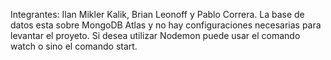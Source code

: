 Integrantes: Ilan Mikler Kalik, Brian Leonoff y Pablo Correra.
La base de datos esta sobre MongoDB Atlas y no hay configuraciones necesarias para levantar el proyeto.
Si desea utilizar Nodemon puede usar el comando watch o sino el comando start.
